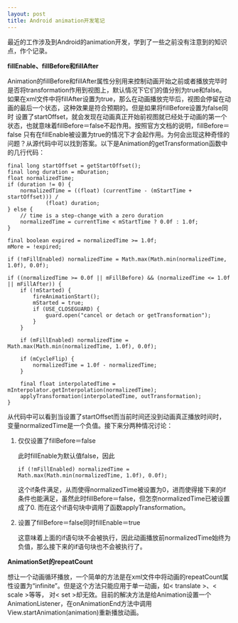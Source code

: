 ```yaml
---
layout: post
title: Android animation开发笔记
---
```


最近的工作涉及到Android的animation开发，学到了一些之前没有注意到的知识点，作个记录。

**fillEnable、fillBefore和fillAfter**

   Animation的fillBefore和fillAfter属性分别用来控制动画开始之前或者播放完毕时是否将transformation作用到视图上，默认情况下它们的值分别为true和false。
如果在xml文件中将fillAfter设置为true，那么在动画播放完毕后，视图会停留在动画的最后一个状态，这种效果是符合预期的。但是如果将fillBefore设置为false同时
设置了startOffset，就会发现在动画真正开始前视图就已经处于动画的第一个状态，也就意味着fillBefore＝false不起作用。按照官方文档的说明，fillBefore＝false
只有在fillEnable被设置为true的情况下才会起作用。为何会出现这种奇怪的问题？从源代码中可以找到答案。以下是Animation的getTransformation函数中的几行代码：
<!-- more -->

    final long startOffset = getStartOffset();
    final long duration = mDuration;
    float normalizedTime;
    if (duration != 0) {
        normalizedTime = ((float) (currentTime - (mStartTime + startOffset))) /
                (float) duration;
    } else {
        // time is a step-change with a zero duration
        normalizedTime = currentTime < mStartTime ? 0.0f : 1.0f;
    }

    final boolean expired = normalizedTime >= 1.0f;
    mMore = !expired;

    if (!mFillEnabled) normalizedTime = Math.max(Math.min(normalizedTime, 1.0f), 0.0f);

    if ((normalizedTime >= 0.0f || mFillBefore) && (normalizedTime <= 1.0f || mFillAfter)) {
        if (!mStarted) {
            fireAnimationStart();
            mStarted = true;
            if (USE_CLOSEGUARD) {
                guard.open("cancel or detach or getTransformation");
            }
        }

        if (mFillEnabled) normalizedTime = Math.max(Math.min(normalizedTime, 1.0f), 0.0f);

        if (mCycleFlip) {
            normalizedTime = 1.0f - normalizedTime;
        }

        final float interpolatedTime = mInterpolator.getInterpolation(normalizedTime);
        applyTransformation(interpolatedTime, outTransformation);
    }

从代码中可以看到当设置了startOffset而当前时间还没到动画真正播放时间时，变量normalizedTime是一个负值。接下来分两种情况讨论：

1. 仅仅设置了fillBefore＝false

   此时fillEnable为默认值false，因此

       if (!mFillEnabled) normalizedTime = Math.max(Math.min(normalizedTime, 1.0f), 0.0f);

   这个if条件满足，从而使得normalizedTime被设置为0，进而使得接下来的if条件也能满足，虽然此时fillBefore＝false，但怎奈normalizedTime已被设置成了0.
   而在这个if语句块中调用了函数applyTransformation。

2. 设置了fillBefore＝false同时fillEnable＝true

   这意味着上面的if语句块不会被执行，因此动画播放前normalizedTime始终为负值，那么接下来的if语句块也不会被执行了。

**AnimationSet的repeatCount**

想让一个动画循环播放，一个简单的方法是在xml文件中将动画的repeatCount属性设置为“infinite”。但是这个方法只能应用于单一动画，如< translate >、< scale >等等，
对< set >却无效。目前的解决方法是给Animation设置一个AnimationListener，在onAnimationEnd方法中调用View.startAnimation(animation)重新播放动画。
